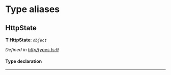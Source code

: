 

# Type aliases

<a id="httpstate"></a>

##  HttpState

**Ƭ HttpState**: *`object`*

*Defined in [http/types.ts:9](https://github.com/polkadot-js/api/blob/4cba24c/packages/rpc-provider/src/http/types.ts#L9)*

#### Type declaration

___

